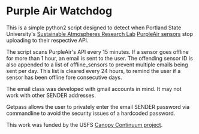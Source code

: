 # Purple Air Watchdog

This is a simple python2 script designed to detect when Portland State University's [Sustainable Atmospheres Research Lab](https://star.research.pdx.edu/) [PurpleAir sensors](https://www.purpleair.com/) stop uploading to their respective API. 

The script scans PurpleAir's API every 15 minutes. If a sensor goes offline for more than 1 hour, an email is sent to the user. The offending sensor ID is also appended to a list of offline_sensors to prevent multiple emails being sent per day. This list is cleared every 24 hours, to remind the user if a sensor has been offline fore consecutive days. 

The email class was developed with gmail accounts in mind. It may not work with other SENDER addresses.

Getpass allows the user to privately enter the email SENDER password via commandline to avoid the security issues of a hardcoded password.

This work was funded by the USFS [Canopy Continuum project](https://canopycontinuum.org/). 
